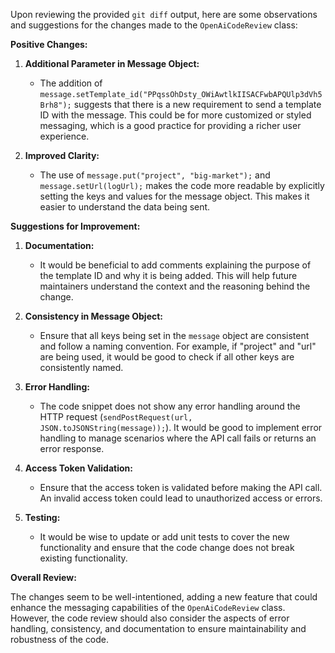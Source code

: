Upon reviewing the provided `git diff` output, here are some observations and suggestions for the changes made to the `OpenAiCodeReview` class:

**Positive Changes:**

1. **Additional Parameter in Message Object:**
   - The addition of `message.setTemplate_id("PPqssOhDsty_OWiAwtlkIISACFwbAPQUlp3dVh5Brh8");` suggests that there is a new requirement to send a template ID with the message. This could be for more customized or styled messaging, which is a good practice for providing a richer user experience.

2. **Improved Clarity:**
   - The use of `message.put("project", "big-market");` and `message.setUrl(logUrl);` makes the code more readable by explicitly setting the keys and values for the message object. This makes it easier to understand the data being sent.

**Suggestions for Improvement:**

1. **Documentation:**
   - It would be beneficial to add comments explaining the purpose of the template ID and why it is being added. This will help future maintainers understand the context and the reasoning behind the change.

2. **Consistency in Message Object:**
   - Ensure that all keys being set in the `message` object are consistent and follow a naming convention. For example, if "project" and "url" are being used, it would be good to check if all other keys are consistently named.

3. **Error Handling:**
   - The code snippet does not show any error handling around the HTTP request (`sendPostRequest(url, JSON.toJSONString(message));`). It would be good to implement error handling to manage scenarios where the API call fails or returns an error response.

4. **Access Token Validation:**
   - Ensure that the access token is validated before making the API call. An invalid access token could lead to unauthorized access or errors.

5. **Testing:**
   - It would be wise to update or add unit tests to cover the new functionality and ensure that the code change does not break existing functionality.

**Overall Review:**

The changes seem to be well-intentioned, adding a new feature that could enhance the messaging capabilities of the `OpenAiCodeReview` class. However, the code review should also consider the aspects of error handling, consistency, and documentation to ensure maintainability and robustness of the code.
